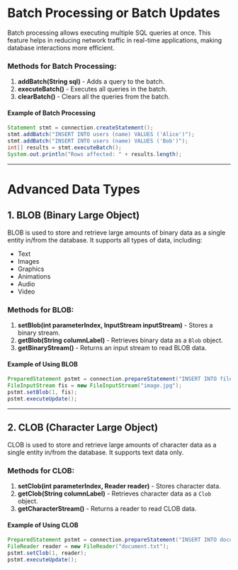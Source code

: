 # Batch Processing or Batch Updates

Batch processing allows executing multiple SQL queries at once. This feature helps in reducing network traffic in real-time applications, making database interactions more efficient.

### Methods for Batch Processing:
1. **addBatch(String sql)** - Adds a query to the batch.
2. **executeBatch()** - Executes all queries in the batch.
3. **clearBatch()** - Clears all the queries from the batch.

#### Example of Batch Processing
```java
Statement stmt = connection.createStatement();
stmt.addBatch("INSERT INTO users (name) VALUES ('Alice')");
stmt.addBatch("INSERT INTO users (name) VALUES ('Bob')");
int[] results = stmt.executeBatch();
System.out.println("Rows affected: " + results.length);
```

---

# Advanced Data Types

## 1. BLOB (Binary Large Object)
BLOB is used to store and retrieve large amounts of binary data as a single entity in/from the database. It supports all types of data, including:
- Text
- Images
- Graphics
- Animations
- Audio
- Video

### Methods for BLOB:
1. **setBlob(int parameterIndex, InputStream inputStream)** - Stores a binary stream.
2. **getBlob(String columnLabel)** - Retrieves binary data as a `Blob` object.
3. **getBinaryStream()** - Returns an input stream to read BLOB data.

#### Example of Using BLOB
```java
PreparedStatement pstmt = connection.prepareStatement("INSERT INTO files (data) VALUES (?)");
FileInputStream fis = new FileInputStream("image.jpg");
pstmt.setBlob(1, fis);
pstmt.executeUpdate();
```

---

## 2. CLOB (Character Large Object)
CLOB is used to store and retrieve large amounts of character data as a single entity in/from the database. It supports text data only.

### Methods for CLOB:
1. **setClob(int parameterIndex, Reader reader)** - Stores character data.
2. **getClob(String columnLabel)** - Retrieves character data as a `Clob` object.
3. **getCharacterStream()** - Returns a reader to read CLOB data.

#### Example of Using CLOB
```java
PreparedStatement pstmt = connection.prepareStatement("INSERT INTO documents (text) VALUES (?)");
FileReader reader = new FileReader("document.txt");
pstmt.setClob(1, reader);
pstmt.executeUpdate();
```

